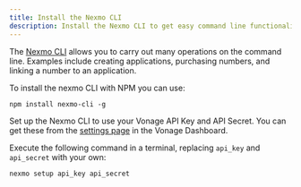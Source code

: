 ```yaml
---
title: Install the Nexmo CLI
description: Install the Nexmo CLI to get easy command line functionality
---
```


The [Nexmo CLI](https://developer.nexmo.com/application/nexmo-cli) allows you to carry out many operations on the command line. Examples include creating applications, purchasing numbers, and linking a number to an application.

To install the nexmo CLI with NPM you can use:

``` shell
npm install nexmo-cli -g
```

Set up the Nexmo CLI to use your Vonage API Key and API Secret. You can get these from the [settings page](https://dashboard.nexmo.com/settings) in the Vonage Dashboard.

Execute the following command in a terminal, replacing `api_key` and `api_secret` with your own:

```bash
nexmo setup api_key api_secret
```
